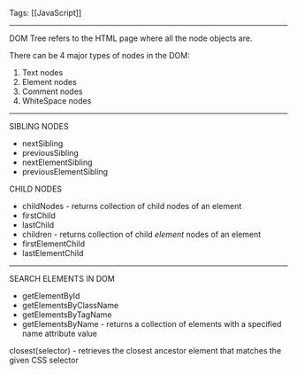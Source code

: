 
Tags: [[JavaScript]]

---
 
DOM Tree refers to the HTML page where all the node objects are.

There can be 4 major types of nodes in the DOM:

1. Text nodes
2. Element nodes
3. Comment nodes
4. WhiteSpace nodes

---

SIBLING NODES
- nextSibling
- previousSibling
- nextElementSibling
- previousElementSibling

CHILD NODES
- childNodes - returns collection of child nodes of an element
- firstChild
- lastChild
- children - returns collection of child *element* nodes of an element
- firstElementChild
- lastElementChild

---

SEARCH ELEMENTS IN DOM

- getElementById
- getElementsByClassName
- getElementsByTagName
- getElementsByName - returns a collection of elements with a specified name attribute value

closest(selector) - retrieves the closest ancestor element that matches the given CSS selector
